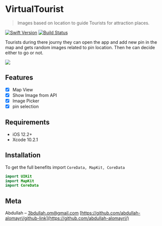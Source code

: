 # VirtualTourist
> Images based on location to guide Tourists for attraction places.

[![Swift Version][swift-image]][swift-url]
[![Build Status][travis-image]][travis-url]

 Tourists during there journy they can open the app and add new pin in the map and gets random images related to pin location.
 Then he can decide either to go or not.
 
![](header.png)

## Features

- [x] Map View 
- [x] Show Image from API
- [x] Image Picker
- [x] pin selection

## Requirements

- iOS 12.2+
- Xcode 10.2.1

## Installation

To get the full benefits import `CoreData, MapKit, CoreData` 

``` swift
import UIKit
import MapKit
import CoreData

```

## Meta
Abdullah – 3bdullah.om@gmail.com
[https://github.com/abdullah-alomayri/github-link](https://github.com/abdullah-alomayri/)

[swift-image]:https://img.shields.io/badge/swift-4.0-orange.svg
[swift-url]: https://swift.org/
[travis-image]: https://img.shields.io/travis/dbader/node-datadog-metrics/master.svg?style=flat-square
[travis-url]: https://travis-ci.org/dbader/node-datadog-metrics
